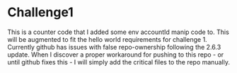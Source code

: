 # Challenge1
This is a counter code that I added some env accountId manip code to. This will be augmented to fit the hello world requirements for challenge 1. 
Currently github has issues with false repo-ownership following the 2.6.3 update. When I discover a proper workaround for pushing to this repo - or until github fixes this - I will simply add the critical files to the repo manually.

